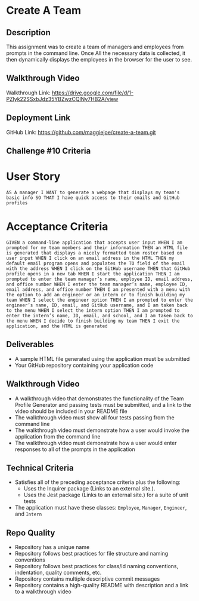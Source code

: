 # Create A Team


## Description
This assignment was to create a team of managers and employees from prompts in the command line. Once All the necessary data is collected, it then dynamically displays the employees in the browser for the user to see.

## Walkthrough Video
Walkthrough Link: https://drive.google.com/file/d/1-PZlyk22SSxbJdz35YBZwzCQlNy7HB2A/view

## Deployment Link
GitHub Link: https://github.com/maggiejoe/create-a-team.git


## Challenge #10 Criteria

# User Story
`AS A manager
I WANT to generate a webpage that displays my team's basic info
SO THAT I have quick access to their emails and GitHub profiles`

# Acceptance Criteria
`GIVEN a command-line application that accepts user input
WHEN I am prompted for my team members and their information
THEN an HTML file is generated that displays a nicely formatted team roster based on user input
WHEN I click on an email address in the HTML
THEN my default email program opens and populates the TO field of the email with the address
WHEN I click on the GitHub username
THEN that GitHub profile opens in a new tab
WHEN I start the application
THEN I am prompted to enter the team manager’s name, employee ID, email address, and office number
WHEN I enter the team manager’s name, employee ID, email address, and office number
THEN I am presented with a menu with the option to add an engineer or an intern or to finish building my team
WHEN I select the engineer option
THEN I am prompted to enter the engineer’s name, ID, email, and GitHub username, and I am taken back to the menu
WHEN I select the intern option
THEN I am prompted to enter the intern’s name, ID, email, and school, and I am taken back to the menu
WHEN I decide to finish building my team
THEN I exit the application, and the HTML is generated`

## Deliverables
* A sample HTML file generated using the application must be submitted
* Your GitHub repository containing your application code

## Walkthrough Video
* A walkthrough video that demonstrates the functionality of the Team Profile Generator and passing tests must be submitted, and a link to the video should be included in your README file
* The walkthrough video must show all four tests passing from the command line
* The walkthrough video must demonstrate how a user would invoke the application from the command line
* The walkthrough video must demonstrate how a user would enter responses to all of the prompts in the application

## Technical Criteria
* Satisfies all of the preceding acceptance criteria plus the following:
    * Uses the Inquirer package (Links to an external site.).
    * Uses the Jest package (Links to an external site.) for a suite of unit tests
* The application must have these classes: `Employee`, `Manager`, `Engineer`, and `Intern`

## Repo Quality
* Repository has a unique name
* Repository follows best practices for file structure and naming conventions
* Repository follows best practices for class/id naming conventions, indentation, quality comments, etc.
* Repository contains multiple descriptive commit messages
* Repository contains a high-quality README with description and a link to a walkthrough video